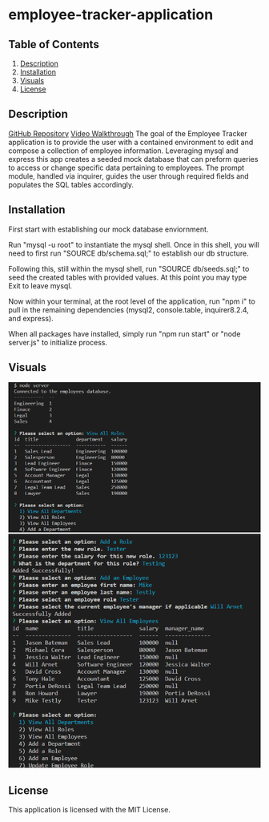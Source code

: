 # employee-tracker-application

## Table of Contents
1. [Description](#description)
2. [Installation](#installation)
3. [Visuals](#visuals)
4. [License](#license)

## Description
[GitHub Repository](https://github.com/Zachattack221/employee-tracker-application)
[Video Walkthrough](https://drive.google.com/file/d/1SUQinhfsyiIi1YnH0uyLxQHZKmnI9VTL/view)
The goal of the Employee Tracker application is to provide the user with a contained environment to edit and compose a collection of employee information. Leveraging mysql and express this app creates a seeded mock database that can preform queries to access or change specific data pertaining to employees. The prompt module, handled via inquirer, guides the user through required fields and populates the SQL tables accordingly.

## Installation
First start with establishing our mock database enviornment. 

Run "mysql -u root" to instantiate the mysql shell. Once in this shell, you will need to first run "SOURCE db/schema.sql;" to establish our db structure. 

Following this, still within the mysql shell, run "SOURCE db/seeds.sql;" to seed the created tables with provided values. At this point you may type Exit to leave mysql. 

Now within your terminal, at the root level of the application, run "npm i" to pull in the remaining dependencies (mysql2, console.table, inquirer8.2.4, and express). 

When all packages have installed, simply run "npm run start"  or "node server.js" to initialize process.


## Visuals
![Viewing Departments and Roles](./images/FirstVisual.png)
![View All Employees](./images/SecondVisual.png)

## License
This application is licensed with the MIT License.